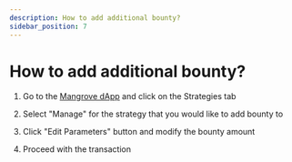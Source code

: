 ```yaml
---
description: How to add additional bounty?
sidebar_position: 7
---
```



# How to add additional bounty?

1. Go to the [Mangrove dApp](https://app.mangrove.exchange/) and click on the Strategies tab

2. Select "Manage" for the strategy that you would like to add bounty to

3. Click "Edit Parameters" button and modify the bounty amount

4. Proceed with the transaction
